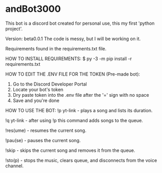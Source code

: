 # andBot3000
This bot is a discord bot created for personal use, this my first 'python project'.

Version: beta0.0.1
The code is messy, but I will be working on it. 

Requirements found in the requirements.txt file.

HOW TO INSTALL REQUIREMENTS:
$ py -3 -m pip install -r requirements.txt

HOW TO EDIT THE .ENV FILE FOR THE TOKEN (Pre-made bot):
1. Go to the Discord Developer Portal
2. Locate your bot's token
3. Dry paste token into the .env file after the '=' sign with no space
4. Save and you're done

HOW TO USE THE BOT:
!p yt-link - plays a song and lists its duration.

!q yt-link - after using !p this command adds songs to the queue.

!res(ume) - resumes the current song.

!pau(se) - pauses the current song.

!skip - skips the current song and removes it from the queue.

!sto(p) - stops the music, clears queue, and disconnects from the voice channel.

